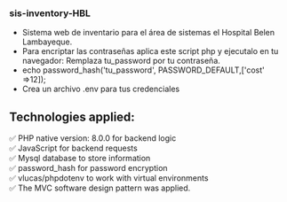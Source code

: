 ### sis-inventory-HBL
- Sistema web de inventario para el área de sistemas el Hospital Belen Lambayeque.
- Para encriptar las contraseñas aplica este script php y ejecutalo en tu navegador: Remplaza tu_password por tu contraseña.
- echo password_hash('tu_password', PASSWORD_DEFAULT,['cost' =>12]);
- Crea un archivo .env para tus credenciales

## Technologies applied:
✅ PHP native version: 8.0.0 for backend logic  
✅ JavaScript for backend requests  
✅ Mysql database to store information  
✅ password_hash for password encryption  
✅ vlucas/phpdotenv to work with virtual environments  
✅ The MVC software design pattern was applied.  

